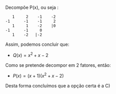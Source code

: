 Decompõe P(x), ou seja : 

       1     2    -1    -2
    -1      -1    -1     2
       1     1    -2    |0
    -1      -1     0
       1    -2   |-2

Assim, podemos concluir que:
 
 - $Q(x) = x^{2} +x-2$ 

 Como se pretende decompor em 2 fatores, então: 

  - $P(x) = (x+1) (x^{2} + x-2)$ 


Desta forma concluímos que a opção certa é a C)
